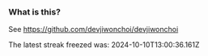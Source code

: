 
### What is this?

See https://github.com/devjiwonchoi/devjiwonchoi

The latest streak freezed was: 2024-10-10T13:00:36.161Z
